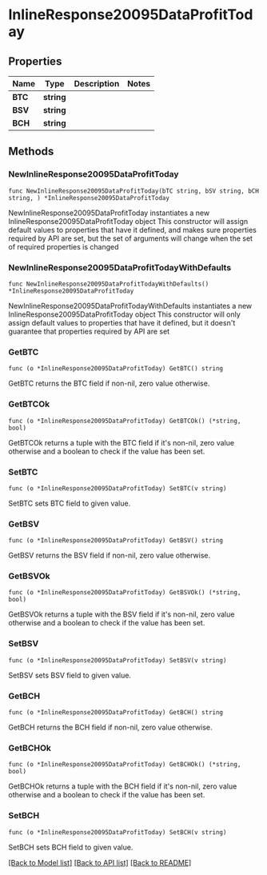 # InlineResponse20095DataProfitToday

## Properties

Name | Type | Description | Notes
------------ | ------------- | ------------- | -------------
**BTC** | **string** |  | 
**BSV** | **string** |  | 
**BCH** | **string** |  | 

## Methods

### NewInlineResponse20095DataProfitToday

`func NewInlineResponse20095DataProfitToday(bTC string, bSV string, bCH string, ) *InlineResponse20095DataProfitToday`

NewInlineResponse20095DataProfitToday instantiates a new InlineResponse20095DataProfitToday object
This constructor will assign default values to properties that have it defined,
and makes sure properties required by API are set, but the set of arguments
will change when the set of required properties is changed

### NewInlineResponse20095DataProfitTodayWithDefaults

`func NewInlineResponse20095DataProfitTodayWithDefaults() *InlineResponse20095DataProfitToday`

NewInlineResponse20095DataProfitTodayWithDefaults instantiates a new InlineResponse20095DataProfitToday object
This constructor will only assign default values to properties that have it defined,
but it doesn't guarantee that properties required by API are set

### GetBTC

`func (o *InlineResponse20095DataProfitToday) GetBTC() string`

GetBTC returns the BTC field if non-nil, zero value otherwise.

### GetBTCOk

`func (o *InlineResponse20095DataProfitToday) GetBTCOk() (*string, bool)`

GetBTCOk returns a tuple with the BTC field if it's non-nil, zero value otherwise
and a boolean to check if the value has been set.

### SetBTC

`func (o *InlineResponse20095DataProfitToday) SetBTC(v string)`

SetBTC sets BTC field to given value.


### GetBSV

`func (o *InlineResponse20095DataProfitToday) GetBSV() string`

GetBSV returns the BSV field if non-nil, zero value otherwise.

### GetBSVOk

`func (o *InlineResponse20095DataProfitToday) GetBSVOk() (*string, bool)`

GetBSVOk returns a tuple with the BSV field if it's non-nil, zero value otherwise
and a boolean to check if the value has been set.

### SetBSV

`func (o *InlineResponse20095DataProfitToday) SetBSV(v string)`

SetBSV sets BSV field to given value.


### GetBCH

`func (o *InlineResponse20095DataProfitToday) GetBCH() string`

GetBCH returns the BCH field if non-nil, zero value otherwise.

### GetBCHOk

`func (o *InlineResponse20095DataProfitToday) GetBCHOk() (*string, bool)`

GetBCHOk returns a tuple with the BCH field if it's non-nil, zero value otherwise
and a boolean to check if the value has been set.

### SetBCH

`func (o *InlineResponse20095DataProfitToday) SetBCH(v string)`

SetBCH sets BCH field to given value.



[[Back to Model list]](../README.md#documentation-for-models) [[Back to API list]](../README.md#documentation-for-api-endpoints) [[Back to README]](../README.md)


